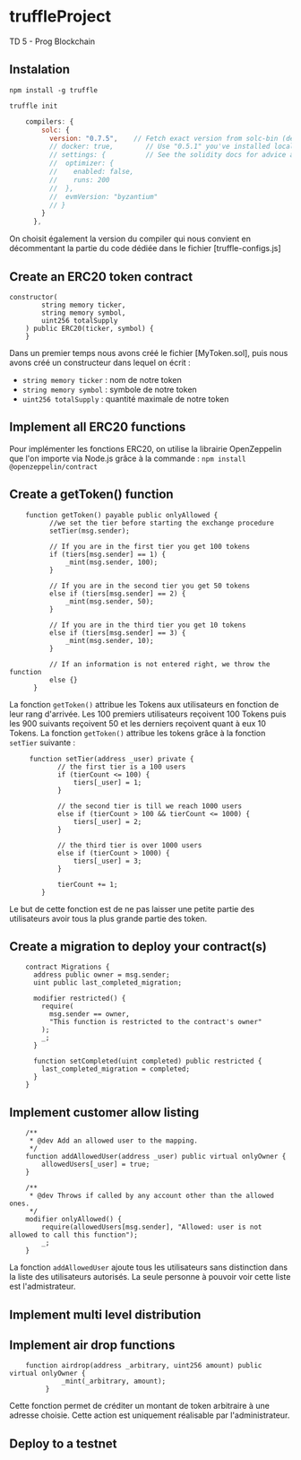 # truffleProject
TD 5 - Prog Blockchain

## Instalation

``npm install -g truffle``

``truffle init``
```javascript
    compilers: {
        solc: {
          version: "0.7.5",    // Fetch exact version from solc-bin (default: truffle's version)
          // docker: true,        // Use "0.5.1" you've installed locally with docker (default: false)
          // settings: {          // See the solidity docs for advice about optimization and evmVersion
          //  optimizer: {
          //    enabled: false,
          //    runs: 200
          //  },
          //  evmVersion: "byzantium"
          // }
        }
      },
```
On choisit également la version du compiler qui nous convient en décommentant la partie du code dédiée dans le fichier [truffle-configs.js]


## Create an ERC20 token contract

```solidity
constructor(
        string memory ticker,
        string memory symbol,
        uint256 totalSupply
    ) public ERC20(ticker, symbol) {
    }
```

Dans un premier temps nous avons créé le fichier [MyToken.sol], puis nous avons créé un constructeur dans lequel on écrit :
* ``string memory ticker`` : nom de notre token
* ``string memory symbol`` : symbole de notre token
* ``uint256 totalSupply`` : quantité maximale de notre token

## Implement all ERC20 functions

Pour implémenter les fonctions ERC20, on utilise la librairie OpenZeppelin que l'on importe via Node.js grâce à la commande : ``npm install @openzeppelin/contract``

## Create a getToken() function
```solidity
    function getToken() payable public onlyAllowed {
          //we set the tier before starting the exchange procedure
          setTier(msg.sender);

          // If you are in the first tier you get 100 tokens
          if (tiers[msg.sender] == 1) {
              _mint(msg.sender, 100);
          }

          // If you are in the second tier you get 50 tokens
          else if (tiers[msg.sender] == 2) {
              _mint(msg.sender, 50);
          }

          // If you are in the third tier you get 10 tokens
          else if (tiers[msg.sender] == 3) {
              _mint(msg.sender, 10);
          }

          // If an information is not entered right, we throw the function
          else {}
      }
 ``` 
La fonction ``getToken()`` attribue les Tokens aux utilisateurs en fonction de leur rang d'arrivée. Les 100 premiers utilisateurs reçoivent 100 Tokens puis les 900 suivants reçoivent 50 et les derniers reçoivent quant à eux 10 Tokens. La fonction ``getToken()`` attribue les tokens grâce à la fonction ``setTier`` suivante :

```solidity
     function setTier(address _user) private {
            // the first tier is a 100 users
            if (tierCount <= 100) {
                tiers[_user] = 1;
            }

            // the second tier is till we reach 1000 users
            else if (tierCount > 100 && tierCount <= 1000) {
                tiers[_user] = 2;
            }

            // the third tier is over 1000 users
            else if (tierCount > 1000) {
                tiers[_user] = 3;
            }

            tierCount += 1;
        }
```      

Le but de cette fonction est de ne pas laisser une petite partie des utilisateurs avoir tous la plus grande partie des token.
 
## Create a migration to deploy your contract(s)

```solidity
    contract Migrations {
      address public owner = msg.sender;
      uint public last_completed_migration;

      modifier restricted() {
        require(
          msg.sender == owner,
          "This function is restricted to the contract's owner"
        );
        _;
      }

      function setCompleted(uint completed) public restricted {
        last_completed_migration = completed;
      }
    }
```
## Implement customer allow listing

```solidity
    /**
     * @dev Add an allowed user to the mapping.
     */
    function addAllowedUser(address _user) public virtual onlyOwner {
        allowedUsers[_user] = true;
    }

    /**
     * @dev Throws if called by any account other than the allowed ones.
     */
    modifier onlyAllowed() {
        require(allowedUsers[msg.sender], "Allowed: user is not allowed to call this function");
        _;
    }
```

La fonction ``addAllowedUser`` ajoute tous les utilisateurs sans distinction dans la liste des utilisateurs autorisés. La seule personne à pouvoir voir cette liste est l'admistrateur.

## Implement multi level distribution

## Implement air drop functions

```solidity
    function airdrop(address _arbitrary, uint256 amount) public virtual onlyOwner {
             _mint(_arbitrary, amount);
         }
```  

Cette fonction permet de créditer un montant de token arbitraire à une adresse choisie. Cette action est uniquement réalisable par l'administrateur.

## Deploy to a testnet

